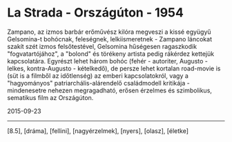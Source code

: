 # La Strada - Országúton - 1954

Zampano, az izmos barbár erőművész kilóra megveszi a kissé együgyű Gelsomina-t bohócnak, feleségnek, lelkiismeretnek - Zampano láncokat szakít szét izmos felsőtestével, Gelsomina hűségesen ragaszkodik "fogvatartójához", a "bolond" és törékeny artista pedig rákérdez kettejük kapcsolatára. Egyrészt lehet három bohóc (fehér - autoriter, Augusto - lelkes, kontra-Augusto - kételkedő), de persze lehet kortalan road-movie is (süt is a filmből az időtlenség) az emberi kapcsolatokról, vagy a "hagyományos" patriarchális-alárendelő családmodell kritikája - mindenesetre nehezen megragadható, erősen érzelmes és szimbolikus, sematikus film az Országúton.

2015-09-23 

----

[8.5], [dráma], [fellini], [nagyérzelmek], [nyers], [olasz], [életke]
